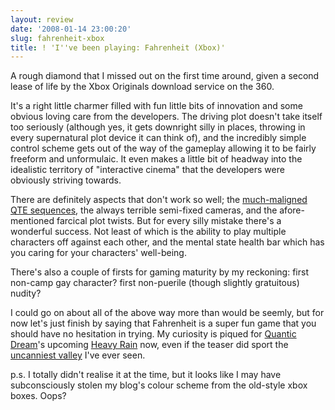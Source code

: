 ```yaml
---
layout: review
date: '2008-01-14 23:00:20'
slug: fahrenheit-xbox
title: ! 'I''ve been playing: Fahrenheit (Xbox)'
---
```


A rough diamond that I missed out on the first time around, given a second lease of life by the Xbox Originals download service on the 360.

It's a right little charmer filled with fun little bits of innovation and some obvious loving care from the developers. The driving plot doesn't take itself too seriously (although yes, it gets downright silly in places, throwing in every supernatural plot device it can think of), and the incredibly simple control scheme gets out of the way of the gameplay allowing it to be fairly freeform and unformulaic. It even makes a little bit of headway into the idealistic territory of "interactive cinema" that the developers were obviously striving towards.

There are definitely aspects that don't work so well; the [much-maligned QTE sequences][qte], the always terrible semi-fixed cameras, and the afore-mentioned farcical plot twists. But for every silly mistake there's a wonderful success. Not least of which is the ability to play multiple characters off against each other, and the mental state health bar which has you caring for your characters' well-being.

There's also a couple of firsts for gaming maturity by my reckoning: first non-camp gay character? first non-puerile (though slightly gratuitous) nudity?

I could go on about all of the above way more than would be seemly, but for now let's just finish by saying that Fahrenheit is a super fun game that you should have no hesitation in trying. My curiosity is piqued for [Quantic Dream][qd]'s upcoming [Heavy Rain][hr] now, even if the teaser did sport the [uncanniest valley][uv] I've ever seen.

p.s. I totally didn't realise it at the time, but it looks like I may have subconsciously stolen my blog's colour scheme from the old-style xbox boxes. Oops?

[qte]: http://www.rockpapershotgun.com/?p=544
[qd]: http://www.quanticdream.com
[hr]: http://www.gametrailers.com/game/2717.html?fs=1&id=2717
[uv]: http://en.wikipedia.org/wiki/Uncanny_valley